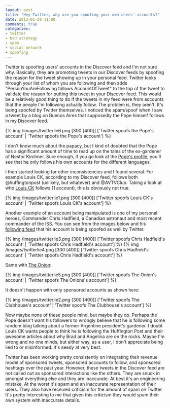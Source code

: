 ```yaml
---
layout: post
title: "Hey Twitter, why are you spoofing your own users' accounts?"
date: 2013-05-20 11:00
comments: true
categories:
- twitter
- bad strategy
- spam
- social network 
- spoofing
---
```


Twitter is spoofing users' accounts in the Discover feed and I'm not sure why. Basically, they are promoting tweets in our Discover feeds by spoofing the reason for the tweet showing up in your personal feed. Twitter looks through your list of whom you are following and then adds "PersonYouAreFollowing follows AccountOfTweet" to the top of the tweet to validate the reason for putting this tweet in your Discover feed. This would be a relatively good thing to do if the tweets in my feed were from accounts that the people I'm following actually follow. The problem is, they aren't. It's being spoofed by Twitter themselves. I noticed the spam/spoof when I saw a tweet by a blog on Buenos Aires that supposedly the Pope himself follows in my Discover feed.

{% img /images/twitterlie6.png [300 [400]] ['Twitter spoofs the Pope's account' | 'Twitter spoofs the Pope's account']  %}

I don't know much about the papacy, but I kind of doubted that the Pope has a significant amount of time to read up on the tales of the ex-gardener of Nestor Kirchner. Sure enough, if you go look at the [Pope's profile](https://twitter.com/Pontifex_es/following), you'll see that he only follows his own accounts for the different languages.  

I then started looking for other inconsistencies and I found several. For example Louis CK, according to my Discover feed, follows both @huffingtonpost (unlikely, but whatever) and @AVTVClub. Taking a look at who [Louis CK](https://twitter.com/louisck/following) follows (1 account), this is obviously not true. 

{% img /images/twitterlie1.png [300 [400]] ['Twitter spoofs Louis CK's account' | 'Twitter spoofs Louis CK's account'] %}

Another example of an account being manipulated is one of my personal heroes, Commander Chris Hadfield, a Canadian astronaut and most recent commander of the ISS. You can see from the images below and his [following feed](https://twitter.com/Cmdr_Hadfield/following) that his account is being spoofed as well by Twitter. 

{% img /images/twitterlie3.png [300 [400]] ['Twitter spoofs Chris Hadfield's account' | 'Twitter spoofs Chris Hadfield's account'] %}
{% img /images/twitterlie4.png [300 [400]] ['Twitter spoofs Chris Hadfield's account' | 'Twitter spoofs Chris Hadfield's account'] %}

Same with [The Onion](https://twitter.com/TheOnion/following):

{% img /images/twitterlie5.png [300 [400]] ['Twitter spoofs The Onion's account' | 'Twitter spoofs The Onions's account'] %}

It doesn't happen with only sponsored accounts as shown here:

{% img /images/twitterlie2.png [300 [400]] ['Twitter spoofs The Clubhouse's account' | 'Twitter spoofs The Clubhouse's account'] %}

Now maybe none of these people mind, but maybe they do. Perhaps the Pope doesn't want his followers to wrongly believe that he is following some random blog talking about a former Argentine president's gardener. I doubt Louis CK wants people to think he is following the Huffington Post and their awesome articles about why Brad and Angelina are on the rocks. Maybe I'm wrong and no one minds, but either way, as a user, I don't appreciate being lied to or misinformed. It's seedy at very best.

Twitter has been working pretty consistently on integrating their revenue model of sponsored tweets, sponsored accounts to follow, and sponsored hashtags over the past year. However, these tweets in the Discover feed are not called out as sponsored interactions like the others. They are snuck in amongst everything else and they are inaccurate. At best it's an engineering mistake. At the worst it's spam and an inaccurate representation of their users. They also have received criticism for the amount of spam on Twitter. It's pretty interesting to me that given this criticism they would spam their own system with inaccurate details.
